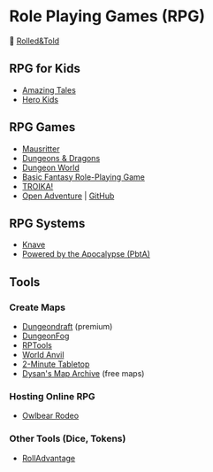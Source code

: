 # Role Playing Games (RPG)

:link: [Rolled&Told](https://www.rolledandtold.com/)

## RPG for Kids

- [Amazing Tales](https://amazing-tales.net/)
- [Hero Kids](http://herokidsrpg.blogspot.com/p/hero-kids-overview.html)

## RPG Games

- [Mausritter](https://losing-games.itch.io/mausritter)
- [Dungeons & Dragons](digital-and-analog-games/dungeons-dragons-notes.md)
- [Dungeon World](https://dungeon-world.com/)
- [Basic Fantasy Role-Playing Game](https://www.basicfantasy.org/)
- [TROIKA!](https://www.troikarpg.com/)
- [Open Adventure](https://geekguild.com/openadventure/) | [GitHub](https://github.com/openadventure/Open-Adventure)

## RPG Systems

- [Knave](https://questingbeast.itch.io/knave)
- [Powered by the Apocalypse (PbtA)](http://apocalypse-world.com/)

## Tools

### Create Maps

- [Dungeondraft](https://dungeondraft.net/) (premium)
- [DungeonFog](https://www.dungeonfog.com/)
- [RPTools](https://www.rptools.net/)
- [World Anvil](https://www.worldanvil.com/)
- [2-Minute Tabletop](https://2minutetabletop.com/)
- [Dysan's Map Archive](https://dysonlogos.blog/maps/) (free maps)

### Hosting Online RPG

- [Owlbear Rodeo](https://www.owlbear.rodeo/)

### Other Tools (Dice, Tokens)

- [RollAdvantage](http://rolladvantage.com/)
